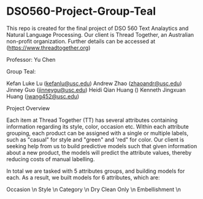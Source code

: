 # DSO560-Project-Group-Teal
This repo is created for the final project of DSO 560 Text Analaytics and Natural Language Processing. Our client is Thread Together, an Australian non-profit organization. Further details can be accessed at (https://www.threadtogether.org)

Professor: Yu Chen

Group Teal:

Kefan Luke Lu (kefanlu@usc.edu)
Andrew Zhao (zhaoandr@usc.edu)
Jinney Guo (jinneygu@usc.edu)
Heidi Qian Huang ()
Kenneth Jingxuan Huang (jwang452@usc.edu)


Project Overview

Each item at Thread Together (TT) has several attributes containing information regarding its style, color, occasion etc. Within each attribute grouping, each product can be assigned with a single or multiple labels, such as "casual" for style and "green" and 'red" for color. Our client is seeking help from us to build predictive models such that given information about a new product, the models will  predict the attribute values, thereby reducing costs of manual labelling.

In total we are tasked with 5 attributes groups, and building models for each. As a result, we built models for 6 attributes, which are:

Occasion \n
Style \n
Category \n
Dry Clean Only \n
Embellishment \n

